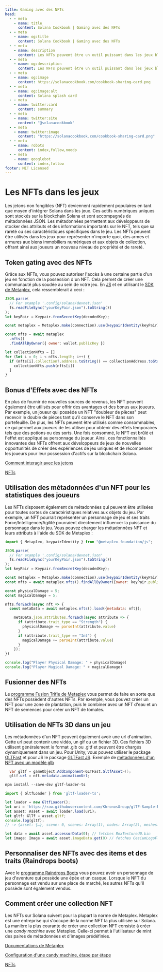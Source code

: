 ```yaml
---
title: Gaming avec des NFTs
head:
  - - meta
    - name: title
      content: Solana Cookbook | Gaming avec des NFTs
  - - meta
    - name: og:title
      content: Solana Cookbook | Gaming avec des NFTs
  - - meta
    - name: description
      content: Les NFTs peuvent être un outil puissant dans les jeux blockchain. Apprenez à utiliser pleinement les NFTs dans les jeux sur Solana.
  - - meta
    - name: og:description
      content: Les NFTs peuvent être un outil puissant dans les jeux blockchain. Apprenez à utiliser pleinement les NFTs dans les jeux sur Solana.
  - - meta
    - name: og:image
      content: https://solanacookbook.com/cookbook-sharing-card.png
  - - meta
    - name: og:image:alt
      content: Solana splash card
  - - meta
    - name: twitter:card
      content: summary
  - - meta
    - name: twitter:site
      content: "@solanacookbook"
  - - meta
    - name: twitter:image
      content: "https://solanacookbook.com/cookbook-sharing-card.png"
  - - meta
    - name: robots
      content: index,follow,noodp
  - - meta
    - name: googlebot
      content: index,follow
footer: MIT Licensed
---
```


# Les NFTs dans les jeux

Les jetons non fongibles (NFT) deviennent rapidement populaires en tant que moyen d'intégrer Solana dans les jeux.
Ces actifs numériques uniques sont stockés sur la blockchain Solana et sont accompagnés de métadonnées JSON. 
Les métadonnées permettent aux développeurs de stocker des attributs et des informations importants sur le NFT, tels que sa rareté ou ses caractéristiques spécifiques dans le jeu. Les NFTs peuvent être utilisés dans les jeux pour représenter n'importe quoi, des armes et armures aux biens immobiliers numériques et aux objets de collection, offrant ainsi aux joueurs un nouveau niveau de propriété et de rareté.

## Token gating avec des NFTs

Grâce aux NFTs, vous pouvez autoriser l'accès à une certaine partie d'un jeu en fonction de la possession d'un NFT. Cela permet de créer une communauté plus soudée au sein de votre jeu.
En [JS](https://docs.solana.com/de/developing/clients/javascript-api) et en utilisant le [SDK de Metaplex](https://github.com/metaplex-foundation/js#readme), cela ressemblerait à ceci :

```js
JSON.parse(
  // For example '.config/solana/devnet.json'
  fs.readFileSync("yourKeyPair.json").toString())
);
let keyPair = Keypair.fromSecretKey(decodedKey);

const metaplex = Metaplex.make(connection).use(keypairIdentity(keyPair));

const nfts = await metaplex
  .nfts()
  .findAllByOwner({ owner: wallet.publicKey })

let collectionNfts = []
for (let i = 0; i < nfts.length; i++) {
  if (nfts[i].collection?.address.toString() == collectionAddress.toString()) {
    collectionNfts.push(nfts[i])
  }
}
```

## Bonus d'Effets avec des NFTs

En plus de fournir de nouvelles sources de revenus, les NFT peuvent également être utilisés pour offrir des avantages et des bonus aux joueurs. Par exemple, un joueur qui possède un NFT "doubleur de pièces" peut recevoir le double de pièces tant qu'il conserve le NFT dans son portefeuille. De plus, les NFTs peuvent être utilisés comme consommables, ce qui permet aux joueurs de les utiliser pour obtenir des effets temporaires tels que des potions ou des sorts. Une fois consommé, le NFT est brûlé et l'effet est appliqué au personnage du joueur. Ainsi, ces fonctionnalités innovantes des NFTs offrent aux développeurs de jeux de nouvelles opportunités de créer des expériences de jeu uniques et de récompenser les joueurs pour leur possession d'actifs sur la blockchain Solana.

[Comment interagir avec les jetons](../references/token#how-to-burn-tokens)

[NFTs](../references/nfts)


## Utilisation des métadonnées d'un NFT pour les statistiques des joueurs

Les NFTs disposent également de métadonnées qui peuvent être utilisées pour toutes sortes de caractéristiques relatives aux objets du jeu. Par exemple, un NFT pourrait représenter un personnage de jeu et ses traits Force/Intelligence/Agilité pourraient directement influencer la puissance du personnage dans le jeu.
Vous pouvez charger les métadonnées NFT et leurs attributs à l'aide du SDK de Metaplex :

```js
import { Metaplex, keypairIdentity } from "@metaplex-foundation/js";

JSON.parse(
  // For example '.config/solana/devnet.json'
  fs.readFileSync("yourKeyPair.json").toString())
);
let keyPair = Keypair.fromSecretKey(decodedKey);

const metaplex = Metaplex.make(connection).use(keypairIdentity(keyPair));
const nfts = await metaplex.nfts().findAllByOwner({owner: keyPair.publicKey});

const physicalDamage = 5;
const magicalDamage = 5;

nfts.forEach(async nft => {
  const metaData = await metaplex.nfts().load({metadata: nft});

    metaData.json.attributes.forEach(async attribute => {
      if (attribute.trait_type == "Strength") {
        physicalDamage += parseInt(attribute.value)
      }
      if (attribute.trait_type == "Int") {
        magicalDamage += parseInt(attribute.value)
      }
    });
})

console.log("Player Physical Damage: " + physicalDamage)
console.log("Player Magical Damage: " + magicalDamage)
```

## Fusionner des NFTs

Le [programme Fusion Trifle de Metaplex](https://docs.metaplex.com/programs/fusion/overview) vous permet de faire en sorte que des NFTs possèdent d'autres NFTs. Par exemple, vous pouvez créer un NFT pour une zone de plantation, puis le combiner avec un NFT d'eau et un NFT de semences pour créer un NFT de tomates.

## Utilisation de NFTs 3D dans un jeu

Les métadonnées d'un NFT peuvent également avoir une url d'animation. Cette url peut contenir une vidéo, un gif ou un fichier 3D. Ces fichiers 3D utilisent généralement le format .glb ou .gltf et peuvent être chargés dynamiquement dans un jeu.
Pour Unity, vous pouvez utiliser le package [GLTFast](https://github.com/atteneder/glTFast) et pour JS le package
[GLTFast JS](https://discoverthreejs.com/book/first-steps/load-models/). Exemple de [métadonnées d'un NFT avec un modèle glb](https://solscan.io/token/DzHPvbGzrHK4UcyeDurw2nuBFKNvt4Kb7K8Bx9dtsfn#metadata)

```c#
  var gltf = gameObject.AddComponent<GLTFast.GltfAsset>();
  gltf.url = nft.metadata.animationUrl;
```

```js
npm install --save-dev gltf-loader-ts

import { GltfLoader } from 'gltf-loader-ts';

let loader = new GltfLoader();
let uri = 'https://raw.githubusercontent.com/KhronosGroup/glTF-Sample-Models/master/2.0/BoxTextured/glTF/BoxTextured.gltf';
let asset: Asset = await loader.load(uri);
let gltf: GlTf = asset.gltf;
console.log(gltf);
// -> {asset: {…}, scene: 0, scenes: Array(1), nodes: Array(2), meshes: Array(1), …}

let data = await asset.accessorData(0); // fetches BoxTextured0.bin
let image: Image = await asset.imageData.get(0) // fetches CesiumLogoFlat.png
```

## Personnaliser des NFTs avec des items et des traits (Raindrops boots)

Avec le [programme Raindrops Boots](https://docs.raindrops.xyz/services/boots) vous pouvez avoir un personnage de jeu d'aventure qui possède une épée et un casque. Lorsque le NFT du personnage est vendu sur une place de marché, les autres NFTs qu'il possède sont également vendus.

## Comment créer une collection NFT

Les NFTs sur Solana suivent pour la plupart la norme de Metaplex. Metaplex est une entreprise qui s'occupe de la norme NFT la plus utilisée sur Solana. La manière la plus courante de créer une collection NFT consiste à créer une *candy machine* avec Metaplex. Celle-ci permet à l'utilisateur de mint des paires de métadonnées et d'images prédéfinies.

[Documentations de Metaplex](https://docs.metaplex.com/programs/candy-machine/how-to-guides/my-first-candy-machine-part1)

[Configuration d'une candy machine, étape par étape](https://youtu.be/0KHv1dMV8zU)

[NFTs](../references/nfts)
